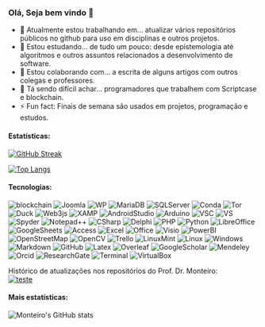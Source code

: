 ### Olá, Seja bem vindo 👋

- 🔭 Atualmente estou trabalhando em... atualizar vários repositórios públicos no github para uso em disciplinas e outros projetos.
- 🌱 Estou estudando... de tudo um pouco: desde epistemologia até algoritmos e outros assuntos relacionados a desenvolvimento de software.
- 👯 Estou colaborando com... a escrita de alguns artigos com outros colegas e professores.
- 🤔 Tá sendo difícil achar... programadores que trabalhem com Scriptcase e blockchain.
- ⚡ Fun fact: Finais de semana são usados em projetos, programação e estudos.


#### Estatísticas:

[![GitHub Streak](https://streak-stats.demolab.com/?user=monteiro74&theme=default)](https://git.io/streak-stats) 

[![Top Langs](https://github-readme-stats.vercel.app/api/top-langs/?username=monteiro74&layout=compact)](https://github.com/monteiro74/github-readme-stats)


#### Tecnologias:

![blockchain](https://img.shields.io/badge/Blockchain.com-121D33?logo=blockchaindotcom&logoColor=fff&style=for-the-badge) ![Joomla](https://img.shields.io/badge/Joomla-5091CD?style=for-the-badge&logo=joomla&logoColor=white)
![WP](https://img.shields.io/badge/Wordpress-21759B?style=for-the-badge&logo=wordpress&logoColor=white)
![MariaDB](https://img.shields.io/badge/MariaDB-003545?style=for-the-badge&logo=mariadb&logoColor=white)
![SQLServer](https://img.shields.io/badge/Microsoft%20SQL%20Server-CC2927?style=for-the-badge&logo=microsoft%20sql%20server&logoColor=white)
![Conda](https://img.shields.io/badge/conda-342B029.svg?&style=for-the-badge&logo=anaconda&logoColor=white)
![Tor](https://img.shields.io/badge/Tor_Browser-7D4698?style=for-the-badge&logo=Tor-Browser&logoColor=white)
![Duck](https://img.shields.io/badge/DuckDuckGo-DE5833?style=for-the-badge&logo=DuckDuckGo&logoColor=white)
![Web3js](https://img.shields.io/badge/web3%20js-F16822?style=for-the-badge&logo=web3.js&logoColor=white)
![XAMP](https://img.shields.io/badge/Xampp-F37623?style=for-the-badge&logo=xampp&logoColor=white)
![AndroidStudio](https://img.shields.io/badge/Android_Studio-3DDC84?style=for-the-badge&logo=android-studio&logoColor=white)
![Arduino](https://img.shields.io/badge/Arduino_IDE-00979D?style=for-the-badge&logo=arduino&logoColor=white)
![VSC](https://img.shields.io/badge/Visual_Studio_Code-0078D4?style=for-the-badge&logo=visual%20studio%20code&logoColor=white)
![VS](https://img.shields.io/badge/Visual_Studio-5C2D91?style=for-the-badge&logo=visual%20studio&logoColor=white)
![Spyder](https://img.shields.io/badge/Spyder%20Ide-FF0000?style=for-the-badge&logo=spyder%20ide&logoColor=white)
![Notepad++](https://img.shields.io/badge/Notepad++-90E59A.svg?style=for-the-badge&logo=notepad%2B%2B&logoColor=black)
![CSharp](https://img.shields.io/badge/C%23-239120?style=for-the-badge&logo=c-sharp&logoColor=white)
![Delphi](https://img.shields.io/badge/Delphi-B22222?style=for-the-badge&logo=delphi&logoColor=white)
![PHP](https://img.shields.io/badge/PHP-777BB4?style=for-the-badge&logo=php&logoColor=white)
![Python](https://img.shields.io/badge/Python-FFD43B?style=for-the-badge&logo=python&logoColor=blue)
![LibreOffice](https://img.shields.io/badge/LibreOffice-18A303?style=for-the-badge&logo=LibreOffice&logoColor=white)
![GoogleSheets](https://img.shields.io/badge/Google%20Sheets-34A853?style=for-the-badge&logo=google-sheets&logoColor=white)
![Access](https://img.shields.io/badge/Microsoft_Access-A4373A?style=for-the-badge&logo=microsoft-access&logoColor=white)
![Excel](https://img.shields.io/badge/Microsoft_Excel-217346?style=for-the-badge&logo=microsoft-excel&logoColor=white)
![Office](https://img.shields.io/badge/Microsoft_Office-D83B01?style=for-the-badge&logo=microsoft-office&logoColor=white)
![Visio](https://img.shields.io/badge/Microsoft_Visio-3955A3?style=for-the-badge&logo=microsoft-visio&logoColor=white)
![PowerBI](https://img.shields.io/badge/PowerBI-F2C811?style=for-the-badge&logo=Power%20BI&logoColor=white)
![OpenStreetMap](https://img.shields.io/badge/OpenStreetMap-7EBC6F?style=for-the-badge&logo=OpenStreetMap&logoColor=white)
![OpenCV](https://img.shields.io/badge/OpenCV-27338e?style=for-the-badge&logo=OpenCV&logoColor=white)
![Trello](https://img.shields.io/badge/Trello-0052CC?style=for-the-badge&logo=trello&logoColor=white)
![LinuxMint](https://img.shields.io/badge/Linux_Mint-87CF3E?style=for-the-badge&logo=linux-mint&logoColor=white)
![Linux](https://img.shields.io/badge/Linux-FCC624?style=for-the-badge&logo=linux&logoColor=black)
![Windows](https://img.shields.io/badge/Windows-0078D6?style=for-the-badge&logo=windows&logoColor=white)
![Markdown](https://img.shields.io/badge/Markdown-000000?style=for-the-badge&logo=markdown&logoColor=white)
![GitHub](https://img.shields.io/badge/GitHub-100000?style=for-the-badge&logo=github&logoColor=white)
![Latex](https://img.shields.io/badge/LaTeX-47A141?style=for-the-badge&logo=LaTeX&logoColor=white)
![Overleaf](https://img.shields.io/badge/Overleaf-47A141?style=for-the-badge&logo=Overleaf&logoColor=white)
![GoogleScholar](https://img.shields.io/badge/Google_Scholar-4285F4?style=for-the-badge&logo=google-scholar&logoColor=white)
![Mendeley](https://img.shields.io/badge/Mendeley-9D1620?style=for-the-badge&logo=Mendeley&logoColor=white)
![Orcid](https://img.shields.io/badge/orcid-A6CE39?style=for-the-badge&logo=orcid&logoColor=white)
![ResearchGate](https://img.shields.io/badge/Research_Gate-00CCBB.svg?&style=for-the-badge&logo=ResearchGate&logoColor=white)
![Terminal](https://img.shields.io/badge/windows%20terminal-4D4D4D?style=for-the-badge&logo=windows%20terminal&logoColor=white)
![VirtualBox](https://img.shields.io/badge/VirtualBox-21416b?style=for-the-badge&logo=VirtualBox&logoColor=white)


Histórico de atualizações nos repositórios do Prof. Dr. Monteiro:<br>
[![teste](https://github-readme-activity-graph.vercel.app/graph?username=monteiro74&theme=github-compact)](https://github.com/monteiro74/aulas_2023)

#### Mais estatísticas:
![Monteiro's GitHub stats](https://github-readme-stats.vercel.app/api?username=monteiro74&show=reviews,discussions_started,discussions_answered,prs_merged,prs_merged_percentage)

